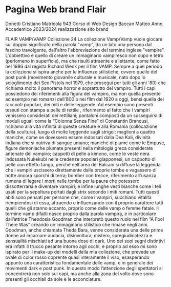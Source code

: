# Pagina Web brand Flair
Donetti Cristiano
Matricola 943
Corso di Web Design 
Baccan Matteo
Anno Accademico 2023/2024
realizzazione sito brand


FLAIR
VAMP/VAMP Collezione 24
La collezione Vamp/Vamp vuole giocare sul doppio significato della parola "vamp", da un lato una persona dal fascino travolgente, dall'altro l'abbreviazione del termine inglese "vampire". L'obbiettivo è quello di creare un immaginario vampiresco non cupo e tetro (perlomeno in superficie), ma che risulti attraente e allettante, come fatto nel 1986 dal regista Richard Wenk per il film VAMP. Sempre a quel periodo la collezione si ispira anche per le influenze stilistiche, ovvero quelle del post punk (movimento giovanile culturale e musicale, nato dopo lo scioglimento dei Sex Pistols nel 1979, che proseguì per tutti gli anni '80) che richiama molto il panorama horror e soprattutto del vampiro. Tutti i capi possiedono dei riferimenti alla figura del vampiro, ma non quella presente ad esempio nei romanzi dell'800 o nei film dal 1920 a oggi, bensì quella dei racconti popolari, dei miti e delle leggende. Ad esempio sono presenti tessuti con stampa a pelle di rettile , riferimento al fatto che i vampiri venissero considerati dei rettiliani; pantaloni composti da un susseguirsi di moduli uguali come la “Colonna Senza Fine” di Constantin Brancusi, richiamo alla vita infinita di queste creature e alla Romania (collocazione della scultura), luogo di molte leggende sugli strigoi; maglioni a quattro maniche, come se dovessero essere indossati dalla Dea Kali, divinità indiana che si nutriva di sangue umano; maniche di piume come le Empuse, figure demoniache piumate presenti nella mitologia greca considerate antenate del vampiro; cappotti di pelle a kimono, come le veste nera indossata Nukekubi nelle credenze popolari giapponesi; un cappotto di pelle con effetto fango, perché nell'area dei Balcani si diffuse la leggenda che i vampiri uscissero direttamente dalle proprie tombe e vagassero di notte ancora sporchi di terra; bomber con trecce, riferimento all'usanza rumena di legare i morti nelle tombe per la paura che potessero dissotterrarsi e diventare vampiri; e infine lunghe vesti bianche come i teli usati per la sepoltura portati dagli strix secondo i miti romani.
Tutti questi abiti sono pensati per persone che, come i vampiri, succhiano vitalità riempiendosi di essa, attraendo e influenzando con il proprio carattere tutti quelli che gli stanno accanto, proprio come delle vamp o femme fatale. Il termine vamp difatti nasce proprio dalla parola vampira, e in particolare dall’attrice Theodosia Goodman che interpretò questo ruolo nel film “A Fool There Was” creando un immaginario stilistico che rimase negli anni. Goodman, anche chiamata Theda Bara, venne considerata una delle prime donne ad incarnare audacia, disinvoltura, mistero, spregiudicatezza e sensualità mischiati ad una buona dose di dark. Uno dei suoi segni distintivi era infatti il trucco pesante intorno agli occhi, e proprio ad esso mi sono ispirato per il make-up dei modelli della mia collezione, che prevede un ovale di color rosso coprente quasi interamente il viso, esasperando appunto una caratteristica fondamentale delle vamp, e in generale dei movimenti dark e post punk. In questo modo l’attenzione degli spettatori si concentrerà non solo sui capi, ma anche alla zona del volto dove sono presenti gli occhiali da sole e le acconciature.
